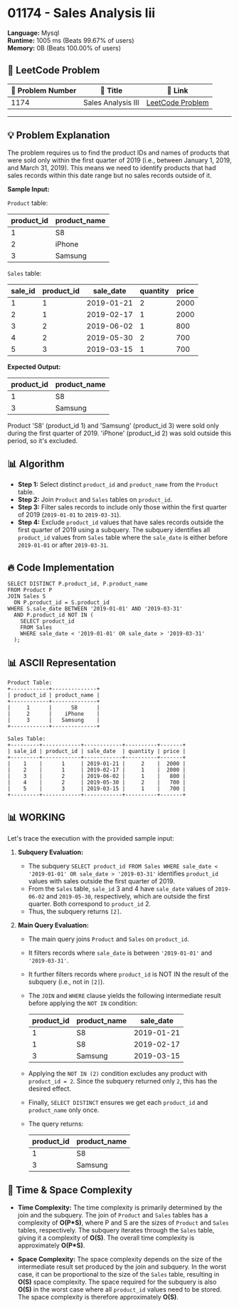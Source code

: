 # 01174 - Sales Analysis Iii
    
**Language:** Mysql  
**Runtime:** 1005 ms (Beats 99.67% of users)  
**Memory:** 0B (Beats 100.00% of users)  

## 📝 **LeetCode Problem**
| 🔢 Problem Number | 📌 Title | 🔗 Link |
|------------------|--------------------------|--------------------------|
| 1174 | Sales Analysis III | [LeetCode Problem](https://leetcode.com/problems/sales-analysis-iii/) |

---

## 💡 **Problem Explanation**

The problem requires us to find the product IDs and names of products that were sold only within the first quarter of 2019 (i.e., between January 1, 2019, and March 31, 2019). This means we need to identify products that had sales records within this date range but no sales records outside of it.

**Sample Input:**

`Product` table:

| product_id | product_name |
|------------|--------------|
| 1          | S8           |
| 2          | iPhone       |
| 3          | Samsung      |

`Sales` table:

| sale_id | product_id | sale_date  | quantity | price |
|---------|------------|------------|----------|-------|
| 1       | 1          | 2019-01-21 | 2        | 2000  |
| 2       | 1          | 2019-02-17 | 1        | 2000  |
| 3       | 2          | 2019-06-02 | 1        | 800   |
| 4       | 2          | 2019-05-30 | 2        | 700   |
| 5       | 3          | 2019-03-15 | 1        | 700   |

**Expected Output:**

| product_id | product_name |
|------------|--------------|
| 1          | S8           |
| 3          | Samsung      |

Product 'S8' (product_id 1) and 'Samsung' (product_id 3) were sold only during the first quarter of 2019. 'iPhone' (product_id 2) was sold outside this period, so it's excluded.

## 📊 **Algorithm**

*   **Step 1:** Select distinct `product_id` and `product_name` from the `Product` table.
*   **Step 2:** Join `Product` and `Sales` tables on `product_id`.
*   **Step 3:** Filter sales records to include only those within the first quarter of 2019 (`2019-01-01` to `2019-03-31`).
*   **Step 4:** Exclude `product_id` values that have sales records outside the first quarter of 2019 using a subquery. The subquery identifies all `product_id` values from `Sales` table where the `sale_date` is either before `2019-01-01` or after `2019-03-31`.

## 🔥 **Code Implementation**

```mysql
SELECT DISTINCT P.product_id, P.product_name
FROM Product P
JOIN Sales S
  ON P.product_id = S.product_id
WHERE S.sale_date BETWEEN '2019-01-01' AND '2019-03-31'
  AND P.product_id NOT IN (
    SELECT product_id
    FROM Sales
    WHERE sale_date < '2019-01-01' OR sale_date > '2019-03-31'
  );
```

## 📊 **ASCII Representation**

```
Product Table:
+------------+--------------+
| product_id | product_name |
+------------+--------------+
|     1      |      S8      |
|     2      |    iPhone    |
|     3      |   Samsung    |
+------------+--------------+

Sales Table:
+---------+------------+------------+----------+-------+
| sale_id | product_id | sale_date  | quantity | price |
+---------+------------+------------+----------+-------+
|    1    |      1     | 2019-01-21 |     2    |  2000 |
|    2    |      1     | 2019-02-17 |     1    |  2000 |
|    3    |      2     | 2019-06-02 |     1    |   800 |
|    4    |      2     | 2019-05-30 |     2    |   700 |
|    5    |      3     | 2019-03-15 |     1    |   700 |
+---------+------------+------------+----------+-------+
```

## 📊 **WORKING**

Let's trace the execution with the provided sample input:

1.  **Subquery Evaluation:**

    *   The subquery `SELECT product_id FROM Sales WHERE sale_date < '2019-01-01' OR sale_date > '2019-03-31'` identifies `product_id` values with sales outside the first quarter of 2019.
    *   From the `Sales` table, `sale_id` 3 and 4 have `sale_date` values of `2019-06-02` and `2019-05-30`, respectively, which are outside the first quarter. Both correspond to `product_id` 2.
    *   Thus, the subquery returns `[2]`.

2.  **Main Query Evaluation:**

    *   The main query joins `Product` and `Sales` on `product_id`.
    *   It filters records where `sale_date` is between `'2019-01-01'` and `'2019-03-31'`.
    *   It further filters records where `product_id` is NOT IN the result of the subquery (i.e., not in `[2]`).
    *   The `JOIN` and `WHERE` clause yields the following intermediate result before applying the `NOT IN` condition:

        | product_id | product_name | sale_date  |
        |------------|--------------|------------|
        | 1          | S8           | 2019-01-21 |
        | 1          | S8           | 2019-02-17 |
        | 3          | Samsung      | 2019-03-15 |

    *   Applying the `NOT IN (2)` condition excludes any product with `product_id = 2`.  Since the subquery returned only `2`, this has the desired effect.
    *   Finally, `SELECT DISTINCT` ensures we get each `product_id` and `product_name` only once.
    *   The query returns:

        | product_id | product_name |
        |------------|--------------|
        | 1          | S8           |
        | 3          | Samsung      |

## 🚀 **Time & Space Complexity**

*   **Time Complexity:** The time complexity is primarily determined by the join and the subquery. The join of `Product` and `Sales` tables has a complexity of **O(P\*S)**, where P and S are the sizes of `Product` and `Sales` tables, respectively.  The subquery iterates through the `Sales` table, giving it a complexity of **O(S)**. The overall time complexity is approximately **O(P\*S)**.

*   **Space Complexity:** The space complexity depends on the size of the intermediate result set produced by the join and subquery. In the worst case, it can be proportional to the size of the `Sales` table, resulting in **O(S)** space complexity. The space required for the subquery is also **O(S)** in the worst case where all `product_id` values need to be stored. The space complexity is therefore approximately **O(S)**.
    